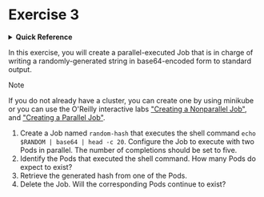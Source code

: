 # Exercise 3

<details>
<summary><b>Quick Reference</b></summary>
<p>

* Namespace: `default`<br>
* Documentation: [Jobs](https://kubernetes.io/docs/concepts/workloads/controllers/job/)

</p>
</details>

In this exercise, you will create a parallel-executed Job that is in charge of writing a randomly-generated string in base64-encoded form to standard output.

> [!NOTE]
> If you do not already have a cluster, you can create one by using minikube or you can use the O'Reilly interactive labs ["Creating a Nonparallel Job"](https://learning.oreilly.com/scenarios/creating-a-nonparallel/9781098163877/), and ["Creating a Parallel Job"](https://learning.oreilly.com/scenarios/creating-a-parallel/9781098163884/).

1. Create a Job named `random-hash` that executes the shell command `echo $RANDOM | base64 | head -c 20`. Configure the Job to execute with two Pods in parallel. The number of completions should be set to five.
2. Identify the Pods that executed the shell command. How many Pods do expect to exist?
3. Retrieve the generated hash from one of the Pods.
4. Delete the Job. Will the corresponding Pods continue to exist?
